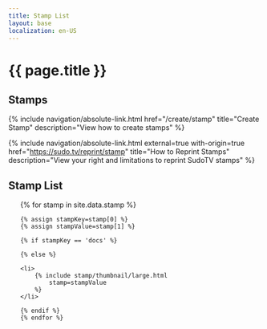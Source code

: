 ```yaml
---
title: Stamp List
layout: base
localization: en-US
---
```


# {{ page.title }}

## Stamps

{% include navigation/absolute-link.html
    href="/create/stamp"
    title="Create Stamp"
    description="View how to create stamps"
%}

{% include navigation/absolute-link.html
    external=true
    with-origin=true
    href="https://sudo.tv/reprint/stamp"
    title="How to Reprint Stamps"
    description="View your right and limitations to reprint SudoTV stamps"
%}

## Stamp List

<ul class="stamp-hi-flex">
    {% for stamp in site.data.stamp %}

    {% assign stampKey=stamp[0] %}
    {% assign stampValue=stamp[1] %}

    {% if stampKey == 'docs' %}

    {% else %}

    <li>
        {% include stamp/thumbnail/large.html
            stamp=stampValue  
        %}
    </li>

    {% endif %}
    {% endfor %}
</ul>